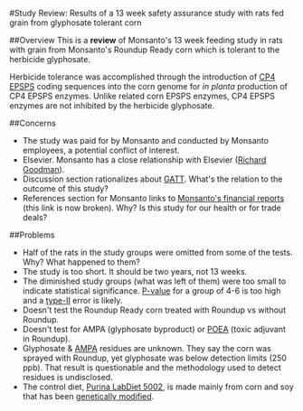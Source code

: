 #Study Review: Results of a 13 week safety assurance study with rats fed grain from glyphosate tolerant corn

##Overview
This is a **review** of Monsanto's 13 week feeding study in rats with grain from Monsanto's Roundup Ready corn which is tolerant to the herbicide glyphosate. 

Herbicide tolerance was accomplished through the introduction of [CP4 EPSPS](http://www.cera-gmc.org/GmCropDatabaseEvent/NK603) coding sequences into the corn genome for *in planta* production of CP4 EPSPS enzymes. Unlike related corn EPSPS enzymes, CP4 EPSPS enzymes are not inhibited by the herbicide glyphosate. 

##Concerns
* The study was paid for by Monsanto and conducted by Monsanto employees, a potential conflict of interest.
* Elsevier. Monsanto has a close relationship with Elsevier ([Richard Goodman](http://www.elsevier.com/journals/food-and-chemical-toxicology/0278-6915/editorial-boardrichard-goodman)). 
* Discussion section rationalizes about [GATT](http://www.wto.org/english/tratop_e/sps_e/sps_agreement_cbt_e/c8s1p1_e.htm). What's the relation to the outcome of this study? 
* References section for Monsanto links to [Monsanto's financial reports](http://www.monsanto.com/monsanto/content/investor/financial/reports) (this link is now broken). Why? Is this study for our health or for trade deals?

##Problems
* Half of the rats in the study groups were omitted from some of the tests. Why? What happened to them?
* The study is too short. It should be two years, not 13 weeks.
* The diminished study groups (what was left of them) were too small to indicate statistical significance. [P-value](http://en.wikipedia.org/wiki/P-value) for a group of 4-6 is too high and a [type-II](http://en.wikipedia.org/wiki/Type_I_and_type_II_errors) error is likely.
* Doesn't test the Roundup Ready corn treated with Roundup vs without Roundup.
* Doesn't test for AMPA (glyphosate byproduct) or [POEA](http://www.scientificamerican.com/article/weed-whacking-herbicide-p/) (toxic adjuvant in Roundup).
* Glyphosate & [AMPA](http://en.wikipedia.org/wiki/AMPA_receptor) residues are unknown. They say the corn was sprayed with Roundup, yet glyphosate was below detection limits (250 ppb). That result is questionable and the methodology used to detect residues is undisclosed.
* The control diet, [Purina LabDiet 5002](http://www.labdiet.com/cs/groups/lolweb/@labdiet/documents/web_content/mdrf/mdi4/~edisp/ducm04_028003.pdf), is made mainly from corn and soy that has been [genetically modified](http://www.researchgate.net/profile/Robin_Mesnage/publication/263696636_Letter_to_the_Editor_regarding_Delaney_et_al._2014_Uncontrolled_GMOs_and_their_associated_pesticides_make_the_conclusions_unreliable/links/0f31753bacbf7ce778000000). 

